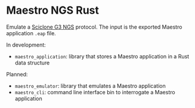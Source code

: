 # Maestro NGS Rust

Emulate a [Sciclone G3 NGS](https://www.perkinelmer.com/product/sciclone-g3-ngs-workstation-cls145321)
protocol. The input is the exported Maestro application `.eap` file. 

In development:
* `maestro_application`: library that stores a Maestro application in a Rust data 
structure
  
Planned:
* `maestro_emulator`: library that emulates a Maestro application
* `maestro_cli`: command line interface bin to interrogate a Maestro application
  